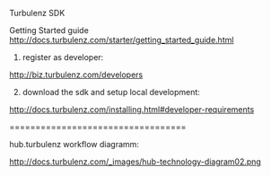 Turbulenz SDK

Getting Started guide 
http://docs.turbulenz.com/starter/getting_started_guide.html


1. register as developer:

http://biz.turbulenz.com/developers

2. download the sdk and setup local development:

http://docs.turbulenz.com/installing.html#developer-requirements




==================================


hub.turbulenz workflow diagramm:

http://docs.turbulenz.com/_images/hub-technology-diagram02.png
